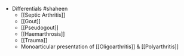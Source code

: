 - Differentials #shaheen
	- [[Septic Arthritis]]
	- [[Gout]]
	- [[Pseudogout]]
	- [[Haemarthrosis]]
	- [[Trauma]]
	- Monoarticular presentation of [[Oligoarthritis]] & [[Polyarthritis]]